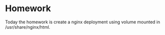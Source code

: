 # Homework

Today the homework is create a nginx deployment using volume mounted in /usr/share/nginx/html.
